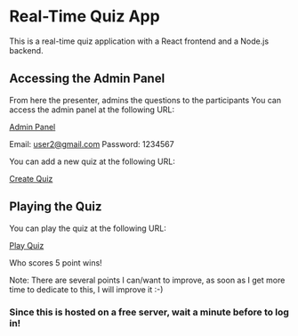 # Real-Time Quiz App

This is a real-time quiz application with a React frontend and a Node.js backend.

## Accessing the Admin Panel
From here the presenter, admins the questions to the participants
You can access the admin panel at the following URL:

[Admin Panel](https://graceful-crumble-1f87ec.netlify.app/)

Email: user2@gmail.com
Password: 1234567

You can add a new quiz at the following URL:

[Create Quiz](https://graceful-crumble-1f87ec.netlify.app/api/quizzes/createQuiz)

## Playing the Quiz

You can play the quiz at the following URL:

[Play Quiz](https://graceful-crumble-1f87ec.netlify.app/api/quizzes/playQuiz)


Who scores 5 point wins! 

Note: There are several points I can/want to improve, as soon as I get more time to dedicate to this, I will improve it :-) 

### Since this is hosted on a free server, wait a minute before to log in! 
